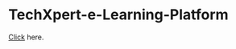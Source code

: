 # TechXpert-e-Learning-Platform <br>
 [Click](https://tech-xpert-e-learning-platform-hnx.vercel.app/) here.